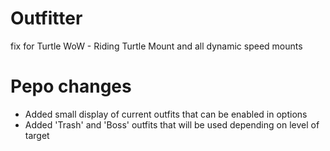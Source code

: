 # Outfitter
fix for Turtle WoW - Riding Turtle Mount and all dynamic speed mounts

# Pepo changes
- Added small display of current outfits that can be enabled in options
- Added 'Trash' and 'Boss' outfits that will be used depending on level of target
